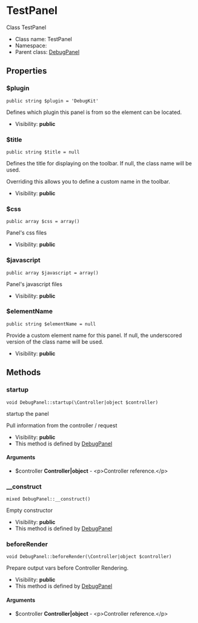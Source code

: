 TestPanel
===============

Class TestPanel




* Class name: TestPanel
* Namespace: 
* Parent class: [DebugPanel](DebugPanel.md)





Properties
----------


### $plugin

    public string $plugin = 'DebugKit'

Defines which plugin this panel is from so the element can be located.



* Visibility: **public**


### $title

    public string $title = null

Defines the title for displaying on the toolbar. If null, the class name will be used.

Overriding this allows you to define a custom name in the toolbar.

* Visibility: **public**


### $css

    public array $css = array()

Panel's css files



* Visibility: **public**


### $javascript

    public array $javascript = array()

Panel's javascript files



* Visibility: **public**


### $elementName

    public string $elementName = null

Provide a custom element name for this panel. If null, the underscored version of the class
name will be used.



* Visibility: **public**


Methods
-------


### startup

    void DebugPanel::startup(\Controller|object $controller)

startup the panel

Pull information from the controller / request

* Visibility: **public**
* This method is defined by [DebugPanel](DebugPanel.md)


#### Arguments
* $controller **Controller|object** - &lt;p&gt;Controller reference.&lt;/p&gt;



### __construct

    mixed DebugPanel::__construct()

Empty constructor



* Visibility: **public**
* This method is defined by [DebugPanel](DebugPanel.md)




### beforeRender

    void DebugPanel::beforeRender(\Controller|object $controller)

Prepare output vars before Controller Rendering.



* Visibility: **public**
* This method is defined by [DebugPanel](DebugPanel.md)


#### Arguments
* $controller **Controller|object** - &lt;p&gt;Controller reference.&lt;/p&gt;


